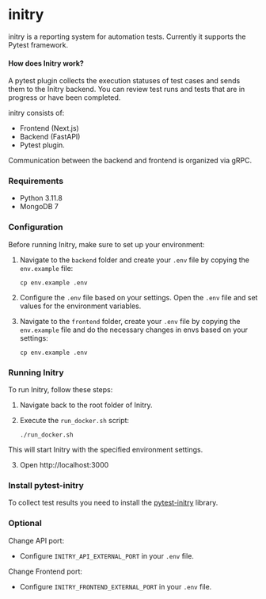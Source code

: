 # initry


initry is a reporting system for automation tests. Currently it supports the Pytest framework.

#### How does Initry work? 
A pytest plugin collects the execution statuses of test cases and sends them to the Initry backend.
You can review test runs and tests that are in progress or have been completed.

initry consists of:
 - Frontend (Next.js)
 - Backend (FastAPI)
 - Pytest plugin.

Communication between the backend and frontend is organized via gRPC.


### Requirements
 - Python 3.11.8
 - MongoDB 7

### Configuration

Before running Initry, make sure to set up your environment:

1. Navigate to the `backend` folder and create your `.env` file by copying the `env.example` file:
    ```
    cp env.example .env
    ```

2. Configure the `.env` file based on your settings. Open the `.env` file and set values for the environment variables. 
3. Navigate to the `frontend` folder, create your `.env` file by copying the `env.example` file and do the necessary changes in envs based on your settings:
    ```
    cp env.example .env
    ```

### Running Initry

To run Initry, follow these steps:

1. Navigate back to the root folder of Initry.

2. Execute the `run_docker.sh` script:
    ```
    ./run_docker.sh
    ```

This will start Initry with the specified environment settings. 

3. Open http://localhost:3000

### Install pytest-initry

To collect test results you need to install the [pytest-initry](https://github.com/initry/pytest-initry) library.


### Optional

Change API port:
 - Configure `INITRY_API_EXTERNAL_PORT` in your `.env` file.

Change Frontend port:
 - Configure `INITRY_FRONTEND_EXTERNAL_PORT` in your `.env` file.
